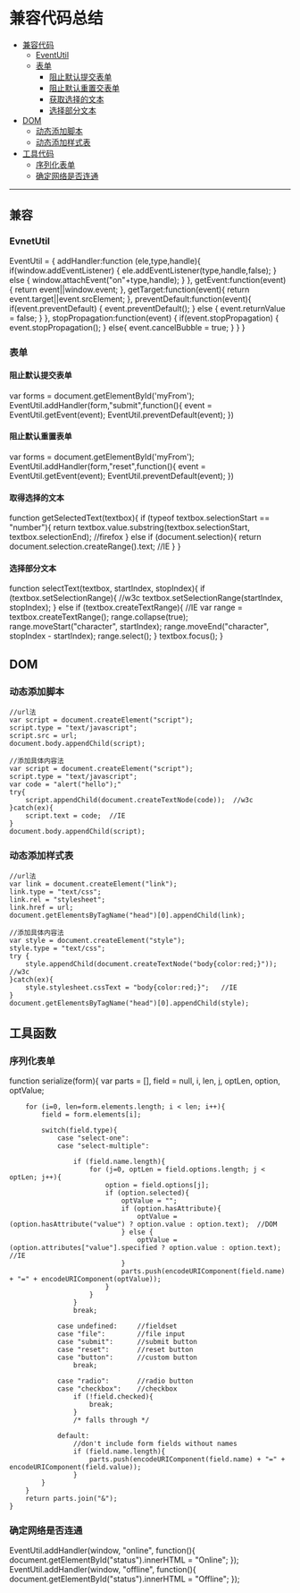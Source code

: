 

兼容代码总结
==================
*   [兼容代码](#compatible)
    *   [EventUtil](#eventUtil)
    *   [表单](#form)
        *   [阻止默认提交表单](#preventDefaultSubmitForm)
        *   [阻止默认重置交表单](#preventDefaultResetForm)
        *   [获取选择的文本](#getSelectedText)
        *   [选择部分文本](#selectText)
*   [DOM](#dom)
    *   [动态添加脚本](#dynamicScript)
    *   [动态添加样式表](#dynamicCss)
*   [工具代码](#tools)
    *   [序列化表单](#serilizeForm)
    *   [确定网络是否连通](#onlineOrOffline)
* * *


<h2 id="compatible">兼容</h2>
<h3 id="eventUtil">EvnetUtil</h3>
    EventUtil = {
            addHandler:function (ele,type,handle){
                if(window.addEventListener) {
                    ele.addEventListener(type,handle,false);
                }
                else {
                    window.attachEvent("on"+type,handle);
                }
            },
            getEvent:function(event) {
                return event||window.event;
            },
            getTarget:function(event){
                return event.target||event.srcElement;
            },
            preventDefault:function(event){
                if(event.preventDefault) {
                    event.preventDefault();
                }
                else {
                    event.returnValue = false;
                }
            },
            stopPropagation:function(event) {
                if(event.stopPropagation) {
                    event.stopPropagation();
                }
                else{
                    event.cancelBubble = true;
                }
            }
        }

<h3 id="form">表单</h3>
<h4 id="preventDefaultSubmitForm">阻止默认提交表单</h4>
    var forms = document.getElementById('myFrom');
     EventUtil.addHandler(form,"submit",function(){
        event = EventUtil.getEvent(event);
        EventUtil.preventDefault(event);
    })

<h4 id="preventDefaultResetForm">阻止默认重置表单</h4>
    var forms = document.getElementById('myFrom');
     EventUtil.addHandler(form,"reset",function(){
        event = EventUtil.getEvent(event);
        EventUtil.preventDefault(event);
    })

<h4 id="getSelectedText">取得选择的文本</h4>
    function getSelectedText(textbox){
                if (typeof textbox.selectionStart == "number"){
                    return textbox.value.substring(textbox.selectionStart, 
                            textbox.selectionEnd);       //firefox         
                } else if (document.selection){
                    return document.selection.createRange().text;   //IE
                }
            }

<h4 id="selectText">选择部分文本</h4>
    function selectText(textbox, startIndex, stopIndex){
        if (textbox.setSelectionRange){             //w3c
            textbox.setSelectionRange(startIndex, stopIndex);  
        } else if (textbox.createTextRange){       //IE
            var range = textbox.createTextRange();
            range.collapse(true);
            range.moveStart("character", startIndex);
            range.moveEnd("character", stopIndex - startIndex);
            range.select();                    
        }
        textbox.focus();
    }

<h2 id="dom">DOM</h2>
<h3 id="dynamicScript">动态添加脚本</h3>

    //url法
    var script = document.createElement("script");
    script.type = "text/javascript";
    script.src = url;
    document.body.appendChild(script);

    //添加具体内容法
    var script = document.createElement("script");
    script.type = "text/javascript";
    var code = "alert("hello");"
    try{
        script.appendChild(document.createTextNode(code));  //w3c
    }catch(ex){
        script.text = code;  //IE
    }
    document.body.appendChild(script);

<h3 id="dynamicCss">动态添加样式表</h3>

    //url法
    var link = document.createElement("link");
    link.type = "text/css";
    link.rel = "stylesheet";
    link.href = url;
    document.getElementsByTagName("head")[0].appendChild(link);
    
    //添加具体内容法
    var style = document.createElement("style");
    style.type = "text/css";
    try {
        style.appendChild(document.createTextNode("body{color:red;}"));  //w3c
    }catch(ex){
        style.stylesheet.cssText = "body{color:red;}";   //IE
    }
    document.getElementsByTagName("head")[0].appendChild(style);



<h2 id="tools">工具函数</h2>
<h3 id="serializeForm">序列化表单</h3>
     function serialize(form){        
        var parts = [],
            field = null,
            i,
            len,
            j,
            optLen,
            option,
            optValue;
        
        for (i=0, len=form.elements.length; i < len; i++){
            field = form.elements[i];
        
            switch(field.type){
                case "select-one":
                case "select-multiple":
                
                    if (field.name.length){
                        for (j=0, optLen = field.options.length; j < optLen; j++){
                            option = field.options[j];
                            if (option.selected){
                                optValue = "";
                                if (option.hasAttribute){
                                    optValue = (option.hasAttribute("value") ? option.value : option.text);  //DOM
                                } else {
                                    optValue = (option.attributes["value"].specified ? option.value : option.text);   //IE
                                }
                                parts.push(encodeURIComponent(field.name) + "=" + encodeURIComponent(optValue));
                            }
                        }
                    }
                    break;
                    
                case undefined:     //fieldset
                case "file":        //file input
                case "submit":      //submit button
                case "reset":       //reset button
                case "button":      //custom button
                    break;
                    
                case "radio":       //radio button
                case "checkbox":    //checkbox
                    if (!field.checked){
                        break;
                    }
                    /* falls through */
                                
                default:
                    //don't include form fields without names
                    if (field.name.length){
                        parts.push(encodeURIComponent(field.name) + "=" + encodeURIComponent(field.value));
                    }
            }
        }        
        return parts.join("&");
    }

<h3 id="onlineOrOffline">确定网络是否连通</h3>
     EventUtil.addHandler(window, "online", function(){
            document.getElementById("status").innerHTML = "Online";
        });
        EventUtil.addHandler(window, "offline", function(){
            document.getElementById("status").innerHTML = "Offline";
        });

